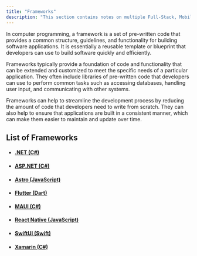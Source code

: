```yaml
---
title: "Frameworks"
description: "This section contains notes on multiple Full-Stack, Mobile, Frontend and Backend Frameworks."
---
```


In computer programming, a framework is a set of pre-written code that provides a common structure, guidelines, and functionality for building software applications. It is essentially a reusable template or blueprint that developers can use to build software quickly and efficiently.

Frameworks typically provide a foundation of code and functionality that can be extended and customized to meet the specific needs of a particular application. They often include libraries of pre-written code that developers can use to perform common tasks such as accessing databases, handling user input, and communicating with other systems.

Frameworks can help to streamline the development process by reducing the amount of code that developers need to write from scratch. They can also help to ensure that applications are built in a consistent manner, which can make them easier to maintain and update over time.

## List of Frameworks

- #### [.NET (C\#)](./frameworks/dotnet)
- #### [ASP.NET (C\#)](./frameworks/aspnet)
- #### [Astro (JavaScript)](./frameworks/astro)
- #### [Flutter (Dart)](./frameworks/flutter)
- #### [MAUI (C\#)](./frameworks/maui)
- #### [React Native (JavaScript)](./frameworks/react-native)
- #### [SwiftUI (Swift)](./frameworks/swiftui)
- #### [Xamarin (C\#)](./frameworks/xamarin)
